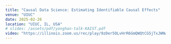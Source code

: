 ```yaml
---
title: "Causal Data Science: Estimating Identifiable Causal Effects"
venue: "UIUC"
date: 2025-02-26
location: "UIUC, IL, USA"
# slides: /assets/pdf/yonghan-talk-KAIST.pdf
video: "https://illinois.zoom.us/rec/play/9zDer5OLvHrR6GmQWQtCG5jTxJWNw6YWQrV3zI7znDeQy9FW_Zicdf-jAcu0c4AgCSKrbeGfNSorFvuA.Y5EgSoJZOq79UhvF?eagerLoadZvaPages=sidemenu.billing.plan_management&accessLevel=meeting&canPlayFromShare=true&from=share_recording_detail&startTime=1740667363000&componentName=rec-play&originRequestUrl=https%3A%2F%2Fillinois.zoom.us%2Frec%2Fshare%2FBpO28xO6evFIo1jJ3j4ONk72pPaiBNsj4S9MOl-IZl9U11jfriWdUYkScqOEGTSz.m21FPLsz1BVt90gG%3FstartTime%3D1740667363000"
---
```


